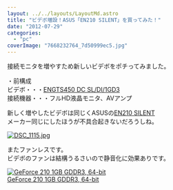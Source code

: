 ```yaml
---
layout: ../../layouts/LayoutMd.astro
title: "ビデボ増設！ASUS「EN210 SILENT」を買ってみた！"
date: "2012-07-29"
categories: 
  - "pc"
coverImage: "7668232764_7d50999ec5.jpg"
---
```


接続モニタを増やすため新しいビデボをポチってみました。

・前構成  
ビデボ・・・[ENGTS450 DC SL/DI/1GD3](http://www.asus.co.jp/Graphics_Cards/NVIDIA_Series/ENGTS450_DC_SLDI1GD3/)  
接続機器・・・フルHD液晶モニタ、AVアンプ

新しく増やしたビデボは同じくASUSの[EN210 SILENT](http://www.asus.com/Graphics_Cards/NVIDIA_Series/EN210_SILENTDI512MD3V2LP/)  
メーカー同じにしたほうが不具合起きないだろうしね。

[![DSC_1115.jpg](images/9031442772_5660e3e2e4.jpg)](http://www.flickr.com/photos/67522130@N08/9031442772/ "DSC_1115.jpg")

またファンレスです。  
ビデボのファンは結構うるさいので静音化に効果ありです。

[![GeForce 210 1GB GDDR3, 64-bit](images/419RzcQnihL._SL160_.jpg)  
GeForce 210 1GB GDDR3, 64-bit  
](https://www.amazon.co.jp/exec/obidos/ASIN/B004I5UDO6/mizuka123-22/ref=nosim)
